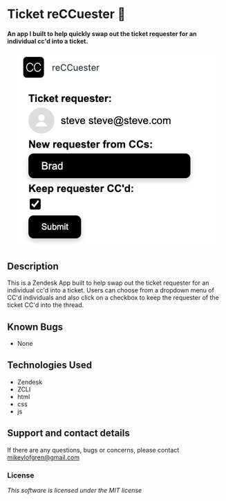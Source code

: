 # Ticket reCCuester :robot:

#### An app I built to help quickly swap out the ticket requester for an individual cc'd into a ticket.

<p align="center">
  <img src="assets/screen.png">
</p>

## Description

This is a Zendesk App built to help swap out the ticket requester for an individual cc'd into a ticket. Users can choose from a dropdown menu of CC'd individuals and also click on a checkbox to keep the requester of the ticket CC'd into the thread.

## Known Bugs

- None

## Technologies Used

- Zendesk
- ZCLI
- html
- css
- js

## Support and contact details

If there are any questions, bugs or concerns, please contact mikeylofgren@gmail.com

### License

_This software is licensed under the MIT license_
